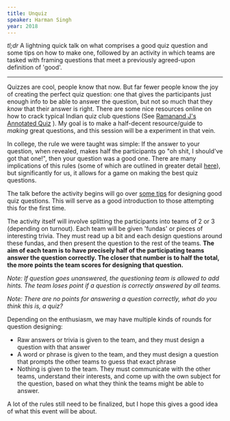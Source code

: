```yaml
---
title: Unquiz
speaker: Harman Singh
year: 2018
---
```

_tl;dr_ A lightning quick talk on what comprises a good quiz question and some tips on how to make one, followed by an activity in which teams are tasked with framing questions that meet a previously agreed-upon definition of 'good'.

---

Quizzes are cool, people know that now. But far fewer people know the joy of creating the perfect quiz question: one that gives the participants just enough info to be able to answer the question, but not so much that they _know_ that their answer is right. There are some nice resources online on how to crack typical Indian quiz club questions (See [Ramanand J's Annotated Quiz](https://www.slideshare.net/quatrainman/bcqc-march-2014-prelims-annotated-version) ). My goal is to make a half-decent resource/guide to _making_ great questions, and this session will be a experiment in that vein.

In college, the rule we were taught was simple: If the answer to your question, when revealed, makes half the participants go "oh shit, I should've got that one!", then your question was a good one. There are many implications of this rules (some of which are outlined in greater detail [here](https://www.notion.so/harman/Unquiz-3a87da9e7add4d14a6836867608230fe)), but significantly for us, it allows for a game on making the best quiz questions.

The talk before the activity begins will go over [some tips](https://www.notion.so/harman/Unquiz-3a87da9e7add4d14a6836867608230fe) for designing good quiz questions. This will serve as a good introduction to those attempting this for the first time.

The activity itself will involve splitting the participants into teams of 2 or 3 (depending on turnout). Each team will be given 'fundas' or pieces of interesting trivia. They must read up a bit and each design questions around these fundas, and then present the question to the rest of the teams. **The aim of each team is to have precisely half of the participating teams answer the question correctly. The closer that number is to half the total, the more points the team scores for designing that question.**

_Note: If question goes unanswered, the questioning team is allowed to add hints. The team loses point if a question is correctly answered by all teams._

_Note: There are no points for answering a question correctly, what do you think this is, a quiz?_

Depending on the enthusiasm, we may have multiple kinds of rounds for question designing:

- Raw answers or trivia is given to the team, and they must design a question with that answer
- A word or phrase is given to the team, and they must design a question that prompts the other teams to guess that exact phrase
- Nothing is given to the team. They must communicate with the other teams, understand their interests, and come up with the own subject for the question, based on what they think the teams might be able to answer.

A lot of the rules still need to be finalized, but I hope this gives a good idea of what this event will be about.
